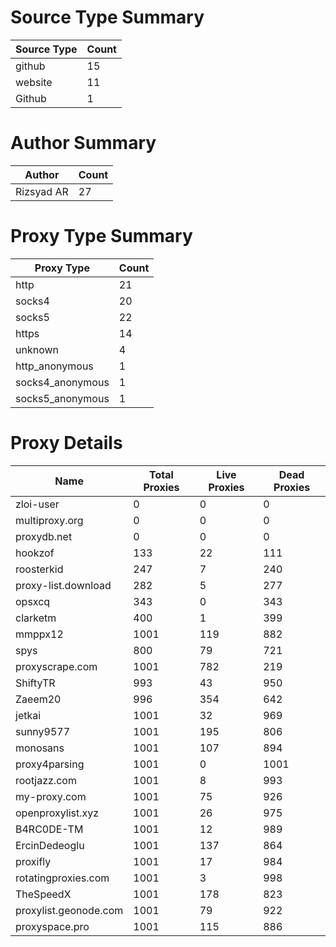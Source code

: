 # Source Type Summary

| Source Type | Count |
|-------------|-------|
| github | 15 |
| website | 11 |
| Github | 1 |


# Author Summary

| Author | Count |
|--------|-------|
| Rizsyad AR | 27 |


# Proxy Type Summary

| Proxy Type | Count |
|------------|-------|
| http | 21 |
| socks4 | 20 |
| socks5 | 22 |
| https | 14 |
| unknown | 4 |
| http_anonymous | 1 |
| socks4_anonymous | 1 |
| socks5_anonymous | 1 |


# Proxy Details

| Name | Total Proxies | Live Proxies | Dead Proxies |
|------|---------------|--------------|---------------|
| zloi-user | 0 | 0 | 0 |
| multiproxy.org | 0 | 0 | 0 |
| proxydb.net | 0 | 0 | 0 |
| hookzof | 133 | 22 | 111 |
| roosterkid | 247 | 7 | 240 |
| proxy-list.download | 282 | 5 | 277 |
| opsxcq | 343 | 0 | 343 |
| clarketm | 400 | 1 | 399 |
| mmppx12 | 1001 | 119 | 882 |
| spys | 800 | 79 | 721 |
| proxyscrape.com | 1001 | 782 | 219 |
| ShiftyTR | 993 | 43 | 950 |
| Zaeem20 | 996 | 354 | 642 |
| jetkai | 1001 | 32 | 969 |
| sunny9577 | 1001 | 195 | 806 |
| monosans | 1001 | 107 | 894 |
| proxy4parsing | 1001 | 0 | 1001 |
| rootjazz.com | 1001 | 8 | 993 |
| my-proxy.com | 1001 | 75 | 926 |
| openproxylist.xyz | 1001 | 26 | 975 |
| B4RC0DE-TM | 1001 | 12 | 989 |
| ErcinDedeoglu | 1001 | 137 | 864 |
| proxifly | 1001 | 17 | 984 |
| rotatingproxies.com | 1001 | 3 | 998 |
| TheSpeedX | 1001 | 178 | 823 |
| proxylist.geonode.com | 1001 | 79 | 922 |
| proxyspace.pro | 1001 | 115 | 886 |
